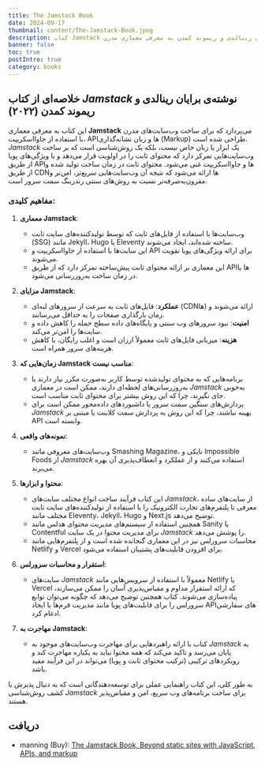 ```yaml
---
title: The Jamstack Book
date: 2024-09-17
thumbnail: content/The-Jamstack-Book.jpeg
description: کتاب Jamstack نوشته‌ی برایان رینالدی و ریموند کمدن به معرفی معماری مدرن Jamstack می‌پردازد که بر اساس ترکیبی از جاوااسکریپت، APIها و محتوای ثابت (Markup) ساخته شده است. این معماری با ارائه‌ی محتوای پیش‌ساخته از طریق شبکه‌های تحویل محتوا (CDN) وب‌سایت‌هایی سریع‌تر، امن‌تر و کم‌هزینه‌تر نسبت به روش‌های سنتی رندرینگ سمت سرور ایجاد می‌کند. کتاب با مثال‌های عملی و راهنمایی‌هایی درباره‌ی ابزارهایی مانند Eleventy، Jekyll و Next.js، روش‌های پیاده‌سازی Jamstack را به توسعه‌دهندگان آموزش می‌دهد و مناسب کسانی است که به دنبال بهبود عملکرد و امنیت سایت‌های خود هستند.
banner: false
toc: true
postIntro: true
category: books
---
```


## خلاصه‌ای از کتاب _Jamstack_ نوشته‌ی برایان رینالدی و ریموند کمدن (۲۰۲۲)

این کتاب به معرفی معماری **Jamstack** می‌پردازد که برای ساخت وب‌سایت‌های مدرن با استفاده از جاوااسکریپت، APIها و زبان نشانه‌گذاری (Markup) طراحی شده است. _Jamstack_ یک ابزار یا زبان خاص نیست، بلکه یک روش‌شناسی است که بر ساخت وب‌سایت‌هایی تمرکز دارد که محتوای ثابت را در اولویت قرار می‌دهد و با ویژگی‌های پویا از طریق APIها و جاوااسکریپت غنی می‌شود. محتوای ثابت در زمان ساخت تولید شده و از طریق CDNها ارائه می‌شود که نتیجه آن وب‌سایت‌هایی سریع‌تر، امن‌تر و مقرون‌به‌صرفه‌تر نسبت به روش‌های سنتی رندرینگ سمت سرور است.

### مفاهیم کلیدی:

1. **معماری Jamstack**:

   - وب‌سایت‌ها با استفاده از فایل‌های ثابت که توسط تولیدکننده‌های سایت ثابت (SSG) مانند Jekyll، Hugo یا Eleventy ساخته شده‌اند، ایجاد می‌شوند.
   - این سایت‌ها با استفاده از جاوااسکریپت و API برای ارائه ویژگی‌های پویا تقویت می‌شوند.
   - این معماری بر ارائه محتوای ثابت پیش‌ساخته تمرکز دارد که از طریق APIها یا در زمان ساخت به‌روزرسانی می‌شود.

2. **مزایای Jamstack**:

   - **عملکرد**: فایل‌های ثابت به سرعت از سرورهای لبه‌ای (CDNها) ارائه می‌شوند و زمان بارگذاری صفحات را به حداقل می‌رسانند.
   - **امنیت**: نبود سرورهای وب سنتی و پایگاه‌های داده سطح حمله را کاهش داده و سایت‌ها را امن‌تر می‌کند.
   - **هزینه**: میزبانی فایل‌های ثابت معمولاً ارزان است و اغلب رایگان، با کاهش هزینه‌های سرور همراه است.

3. **زمان‌هایی که Jamstack مناسب نیست**:

   - برنامه‌هایی که به محتوای تولیدشده توسط کاربر به‌صورت مکرر نیاز دارند یا به‌روزرسانی‌های لحظه‌ای دارند، ممکن است در معماری _Jamstack_ به‌خوبی جای نگیرند، چرا که این روش بیشتر برای محتوای ثابت مناسب است.
   - پردازش‌های سنگین سمت سرور یا داشبوردهای داده‌محور ممکن است برای _Jamstack_ بهینه نباشند، چرا که این روش به پردازش سمت کلاینت یا مبتنی بر API وابسته است.

4. **نمونه‌های واقعی**:

   - وب‌سایت‌های معروفی مانند Smashing Magazine، نایکی و Impossible Foods از _Jamstack_ استفاده می‌کنند و از عملکرد و انعطاف‌پذیری آن بهره می‌برند.

5. **محتوا و ابزارها**:

   - این کتاب فرآیند ساخت انواع مختلف سایت‌های _Jamstack_، از سایت‌های ساده معرفی تا پلتفرم‌های تجارت الکترونیک را با استفاده از تولیدکننده‌های سایت ثابت مختلف مانند Eleventy، Jekyll، Hugo و Next.js توضیح می‌دهد.
   - همچنین استفاده از سیستم‌های مدیریت محتوای هدلس مانند Sanity یا Contentful برای مدیریت محتوا در یک سایت _Jamstack_ را پوشش می‌دهد.
   - محاسبات سرورلس نیز در این معماری گنجانده شده است و از پلتفرم‌هایی مانند Netlify و Vercel برای افزودن قابلیت‌های پشتیبان استفاده می‌شود.

6. **استقرار و محاسبات سرورلس**:

   - سایت‌های _Jamstack_ معمولاً با استفاده از سرویس‌هایی مانند Netlify یا Vercel که ارائه استقرار مداوم و مقیاس‌پذیری آسان را ممکن می‌سازند، پیاده‌سازی می‌شوند. کتاب همچنین توضیح می‌دهد که چگونه می‌توان توابع سرورلس را برای قابلیت‌های پویا مانند مدیریت فرم‌ها یا ایجاد APIهای سفارشی ادغام کرد.

7. **مهاجرت به Jamstack**:
   - کتاب با ارائه راهبردهایی برای مهاجرت وب‌سایت‌های موجود به _Jamstack_ به پایان می‌رسد و تاکید می‌کند که همه محتوا نباید به یکباره مهاجرت کند و رویکردهای ترکیبی (ترکیب محتوای ثابت و پویا) می‌تواند در این فرآیند مفید باشد.

به طور کلی، این کتاب راهنمایی عملی برای توسعه‌دهندگانی است که به دنبال پذیرش یا کشف روش‌شناسی _Jamstack_ برای ساخت برنامه‌های وب سریع، امن و مقیاس‌پذیر هستند.

## دریافت

- manning (Buy): [The Jamstack Book, Beyond static sites with JavaScript, APIs, and markup](https://www.manning.com/books/the-jamstack-book)
